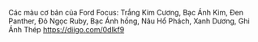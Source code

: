Các màu cơ bản của Ford Focus: Trắng Kim Cương, Bạc Ánh Kim, Đen Panther, Đỏ Ngọc Ruby, Bạc Ánh hồng, Nâu Hổ Phách, Xanh Dương, Ghi Ánh Thép
https://diigo.com/0dlkf9
